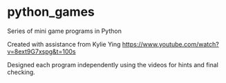 # python_games
Series of mini game programs in Python

Created with assistance from Kylie Ying https://www.youtube.com/watch?v=8ext9G7xspg&t=100s

Designed each program independently using the videos for hints and final checking.
